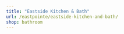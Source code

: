```yaml
---
title: "Eastside Kitchen & Bath"
url: /eastpointe/eastside-kitchen-and-bath/
shop: bathroom
---
```


